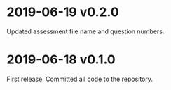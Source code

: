 # 2019-06-19 v0.2.0

Updated assessment file name and question numbers.

# 2019-06-18 v0.1.0

First release. Committed all code to the repository.
